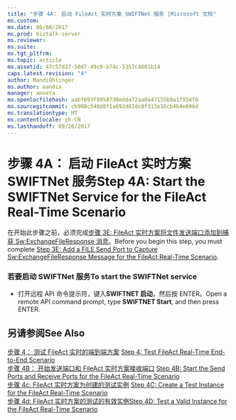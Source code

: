 ```yaml
---
title: "步骤 4A： 启动 FileAct 实时方案 SWIFTNet 服务 |Microsoft 文档"
ms.custom: 
ms.date: 06/08/2017
ms.prod: biztalk-server
ms.reviewer: 
ms.suite: 
ms.tgt_pltfrm: 
ms.topic: article
ms.assetid: 47c57d37-50d7-49c0-b74c-5357c4601b14
caps.latest.revision: "4"
author: MandiOhlinger
ms.author: mandia
manager: anneta
ms.openlocfilehash: aabf693f8958738edda72aa8a47155b9a1f854f6
ms.sourcegitcommit: cb908c540d8f1a692d01dc8f313e16cb4b4e696d
ms.translationtype: MT
ms.contentlocale: zh-CN
ms.lasthandoff: 09/20/2017
---
```

# <a name="step-4a-start-the-swiftnet-service-for-the-fileact-real-time-scenario"></a><span data-ttu-id="2fed9-102">步骤 4A： 启动 FileAct 实时方案 SWIFTNet 服务</span><span class="sxs-lookup"><span data-stu-id="2fed9-102">Step 4A: Start the SWIFTNet Service for the FileAct Real-Time Scenario</span></span>
<span data-ttu-id="2fed9-103">在开始此步骤之前，必须完成[步骤 3E: FileAct 实时方案将文件发送端口添加到捕获 Sw:ExchangeFileResponse 消息](../../adapters-and-accelerators/fileact-interact/step-3e-add-file-send-port-to-get-sw-exchangefileresponse-message-for-fileact.md)。</span><span class="sxs-lookup"><span data-stu-id="2fed9-103">Before you begin this step, you must complete [Step 3E: Add a FILE Send Port to Capture Sw:ExchangeFileResponse Message for the FileAct Real-Time Scenario](../../adapters-and-accelerators/fileact-interact/step-3e-add-file-send-port-to-get-sw-exchangefileresponse-message-for-fileact.md).</span></span>  
  
### <a name="to-start-the-swiftnet-service"></a><span data-ttu-id="2fed9-104">若要启动 SWIFTNet 服务</span><span class="sxs-lookup"><span data-stu-id="2fed9-104">To start the SWIFTNet service</span></span>  
  
-   <span data-ttu-id="2fed9-105">打开远程 API 命令提示符，键入**SWIFTNET 启动**，然后按 ENTER。</span><span class="sxs-lookup"><span data-stu-id="2fed9-105">Open a remote API command prompt, type **SWIFTNET Start**, and then press ENTER.</span></span>  
  
## <a name="see-also"></a><span data-ttu-id="2fed9-106">另请参阅</span><span class="sxs-lookup"><span data-stu-id="2fed9-106">See Also</span></span>  
 <span data-ttu-id="2fed9-107">[步骤 4： 测试 FileAct 实时的端到端方案](../../adapters-and-accelerators/fileact-interact/step-4-test-fileact-real-time-end-to-end-scenario.md) </span><span class="sxs-lookup"><span data-stu-id="2fed9-107">[Step 4: Test FileAct Real-Time End-to-End Scenario](../../adapters-and-accelerators/fileact-interact/step-4-test-fileact-real-time-end-to-end-scenario.md) </span></span>  
 <span data-ttu-id="2fed9-108">[步骤 4B： 开始发送端口和 FileAct 实时方案接收端口](../../adapters-and-accelerators/fileact-interact/step-4b-start-the-send-and-receive-ports-for-the-fileact-real-time-scenario.md) </span><span class="sxs-lookup"><span data-stu-id="2fed9-108">[Step 4B: Start the Send Ports and Receive Ports for the FileAct Real-Time Scenario](../../adapters-and-accelerators/fileact-interact/step-4b-start-the-send-and-receive-ports-for-the-fileact-real-time-scenario.md) </span></span>  
 <span data-ttu-id="2fed9-109">[步骤 4c: FileAct 实时方案为创建的测试实例](../../adapters-and-accelerators/fileact-interact/step-4c-create-a-test-instance-for-the-fileact-real-time-scenario.md) </span><span class="sxs-lookup"><span data-stu-id="2fed9-109">[Step 4C: Create a Test Instance for the FileAct Real-Time Scenario](../../adapters-and-accelerators/fileact-interact/step-4c-create-a-test-instance-for-the-fileact-real-time-scenario.md) </span></span>  
 [<span data-ttu-id="2fed9-110">步骤 4d: FileAct 实时方案的测试的有效实例</span><span class="sxs-lookup"><span data-stu-id="2fed9-110">Step 4D: Test a Valid Instance for the FileAct Real-Time Scenario</span></span>](../../adapters-and-accelerators/fileact-interact/step-4d-test-a-valid-instance-for-the-fileact-real-time-scenario.md)